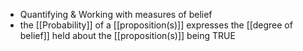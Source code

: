 - Quantifying & Working with measures of belief
- the [[Probability]] of a [[proposition(s)]] expresses the [[degree of belief]] held about the [[proposition(s)]] being TRUE